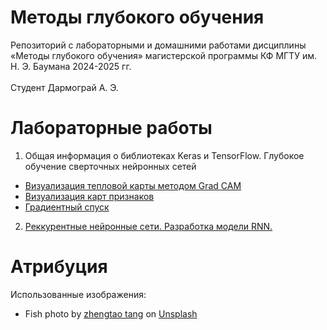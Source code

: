 # Методы глубокого обучения
Репозиторий с лабораторными и домашними работами дисциплины «Методы глубокого обучения» магистерской программы КФ МГТУ им. Н. Э. Баумана 2024-2025 гг. </br></br>
Студент Дармограй А. Э.

# Лабораторные работы
1. Общая информация о библиотеках Keras и TensorFlow. Глубокое обучение сверточных нейронных сетей</br>
* <a href="https://github.com/Dariarty/Deep_Learning_Methods/blob/main/src/LAB1/heat_map.ipynb" title="Grad CAM link">Визуализация тепловой карты методом Grad CAM</a>
* <a href="https://github.com/Dariarty/Deep_Learning_Methods/blob/main/src/LAB1/feature_map.ipynb" title="Grad CAM link">Визуализация карт признаков</a>
* <a href="https://github.com/Dariarty/Deep_Learning_Methods/blob/main/src/LAB1/gradient_descent.ipynb" title="Grad CAM link">Градиентный спуск</a>

2. <a href="https://github.com/Dariarty/Deep_Learning_Methods/blob/main/src/LAB2/bigmart_rnn.ipynb" title = "Lab2 link">Реккурентные нейронные сети. Разработка модели RNN.</a>

# Атрибуция

Использованные изображения:
* Fish photo by <a href="https://unsplash.com/@tangzhengtao?utm_content=creditCopyText&utm_medium=referral&utm_source=unsplash">zhengtao tang</a> on <a href="https://unsplash.com/photos/white-gold-fish-V7SKRhXskv8?utm_content=creditCopyText&utm_medium=referral&utm_source=unsplash">Unsplash</a>
